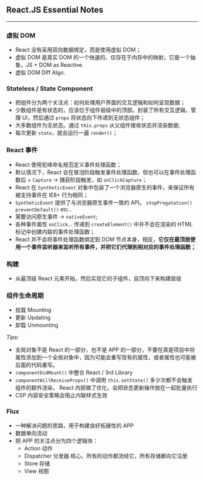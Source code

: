 ## React.JS Essential Notes

---

### 虚拟 DOM
- React 没有采用双向数据绑定，而是使用虚拟 DOM；
- 虚拟 DOM 是真实 DOM 的一个快速的、仅存在于内存中的映射，它是一个抽象，JS + DOM as Reactive.
- 虚拟 DOM Diff Algo.

### Stateless / State Component
- 把组件分为两个关注点：如何处理用户界面的交互逻辑和如何呈现数据；
- 少数组件是有状态的，应该位于组件层级中的顶部。封装了所有交互逻辑，管理 UI，然后通过 `props` 将状态向下传递到无状态组件；
- 大多数组件为无状态。通过 `this.props` 从父组件接收状态并渲染数据;
- 每次更新 `state`，就会运行一遍 `render()`；

### React 事件
- React 使用驼峰命名规范定义事件处理函数；
- 默认情况下，React 会在冒泡阶段触发事件处理函数，但也可以在事件处理函数后 + `Capture` -> 捕获阶段触发，如 `onClickCapture`；
- React 在 `SyntheticEvent` 对象中包装了一个浏览器原生的事件，来保证所有被支持事件在 IE8+ 行为相同；
- `SyntheticEvent` 提供了与浏览器原生事件一致的 API。 `stopProgatation()` `preventDefault()` etc..
- 需要访问原生事件 -> `nativeEvent`;
- 各种事件属性 `onClick`... 传递到 `createElement()` 中并不会在渲染的 HTML 标记中创建内联的事件处理函数；
- React 并不会将事件处理函数绑定到 DOM 节点本身，相反，**它仅在最顶层使用一个事件监听器来监听所有事件，并把它们代理到相对应的事件处理函数；**


### 构建
- 从最顶级 React 元素开始，然后实现它的子组件，自顶向下来构建层级

### 组件生命周期
- 挂载 Mounting
- 更新 Updating
- 卸载 Unmounting


*Tips*:
- 全局对象不是 React 的一部分，也不是 APP 的一部分，不要在真是项目中将属性添加到一个全局对象中，因为可能会重写现有的属性，或者属性也可能被后面的代码重写。
- `componentDidMount()` 中整合 React / 3rd Library
- `componentWillReceiveProps()` 中调用 `this.setState()` 多少次都不会触发组件的额外渲染， React 内部做了优化，会把状态更新操作放在一起批量执行
- CSP 内容安全策略会阻止内联样式生效


### Flux
- 一种解决问题的思路，用于构建良好拓展性的 APP
- 数据单向流动
- 把 APP 的关注点分为四个逻辑块：
  - Action 动作
  - Dispatcher 分发器 核心，所有的动作都流经它，所有存储都向它注册
  - Store 存储
  - View 视图

